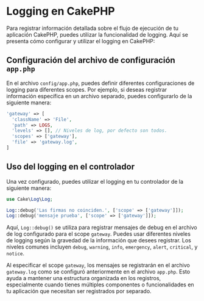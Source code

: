 # Logging en CakePHP

Para registrar información detallada sobre el flujo de ejecución de tu aplicación CakePHP, puedes utilizar la funcionalidad de logging. Aquí se presenta cómo configurar y utilizar el logging en CakePHP:

## Configuración del archivo de configuración `app.php`

En el archivo `config/app.php`, puedes definir diferentes configuraciones de logging para diferentes scopes. Por ejemplo, si deseas registrar información específica en un archivo separado, puedes configurarlo de la siguiente manera:

```php
'gateway' => [
  'className' => 'File',
  'path' => LOGS,
  'levels' => [], // Niveles de log, por defecto son todos.
  'scopes' => ['gateway'],
  'file' => 'gateway.log',
]
```

## Uso del logging en el controlador

Una vez configurado, puedes utilizar el logging en tu controlador de la siguiente manera:

```php
use Cake\Log\Log;

Log::debug('Las firmas no coinciden.', ['scope' => ['gateway']]);
Log::debug('mensaje prueba', ['scope' => ['gateway']]);
```

Aquí, `Log::debug()` se utiliza para registrar mensajes de debug en el archivo de log configurado para el scope `gateway`. Puedes usar diferentes niveles de logging según la gravedad de la información que desees registrar. Los niveles comunes incluyen `debug`, `warning`, `info`, `emergency`, `alert`, `critical`, y `notice`.

Al especificar el scope `gateway`, los mensajes se registrarán en el archivo `gateway.log` como se configuró anteriormente en el archivo `app.php`. Esto ayuda a mantener una estructura organizada en los registros, especialmente cuando tienes múltiples componentes o funcionalidades en tu aplicación que necesitan ser registrados por separado.